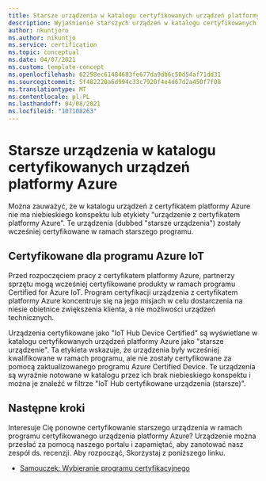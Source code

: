 ```yaml
---
title: Starsze urządzenia w katalogu certyfikowanych urządzeń platformy Azure
description: Wyjaśnienie starszych urządzeń w katalogu certyfikowanych urządzeń platformy Azure
author: nkuntjoro
ms.author: nikuntjo
ms.service: certification
ms.topic: conceptual
ms.date: 04/07/2021
ms.custom: template-concept
ms.openlocfilehash: 62258ec61484683fe677da9db6c50d54af71dd31
ms.sourcegitcommit: 5f482220a6d994c33c7920f4e4d67d2a450f7f08
ms.translationtype: MT
ms.contentlocale: pl-PL
ms.lasthandoff: 04/08/2021
ms.locfileid: "107108263"
---
```

# <a name="legacy-devices-on-the-azure-certified-device-catalog"></a>Starsze urządzenia w katalogu certyfikowanych urządzeń platformy Azure

Można zauważyć, że w katalogu urządzeń z certyfikatem platformy Azure nie ma niebieskiego konspektu lub etykiety "urządzenie z certyfikatem platformy Azure". Te urządzenia (dubbed "starsze urządzenia") zostały wcześniej certyfikowane w ramach starszego programu.

## <a name="certified-for-azure-iot-program"></a>Certyfikowane dla programu Azure IoT

Przed rozpoczęciem pracy z certyfikatem platformy Azure, partnerzy sprzętu mogą wcześniej certyfikowane produkty w ramach programu Certified for Azure IoT. Program certyfikacji urządzenia z certyfikatem platformy Azure koncentruje się na jego misjach w celu dostarczenia na niesie obietnice zwiększenia klienta, a nie możliwości urządzeń technicznych.

Urządzenia certyfikowane jako "IoT Hub Device Certified" są wyświetlane w katalogu certyfikowanych urządzeń platformy Azure jako "starsze urządzenie". Ta etykieta wskazuje, że urządzenia były wcześniej kwalifikowane w ramach programu, ale nie zostały certyfikowane za pomocą zaktualizowanego programu Azure Certified Device. Te urządzenia są wyraźnie notowane w katalogu przez ich brak niebieskiego konspektu i można je znaleźć w filtrze "IoT Hub certyfikowane urządzenia (starsze)".

## <a name="next-steps"></a>Następne kroki

Interesuje Cię ponowne certyfikowanie starszego urządzenia w ramach programu certyfikowanego urządzenia platformy Azure? Urządzenie można przesłać za pomocą naszego portalu i zapamiętać, aby zanotować nasz zespół ds. recenzji. Aby rozpocząć, Skorzystaj z poniższego linku.

- [Samouczek: Wybieranie programu certyfikacyjnego](./tutorial-00-selecting-your-certification.md)
